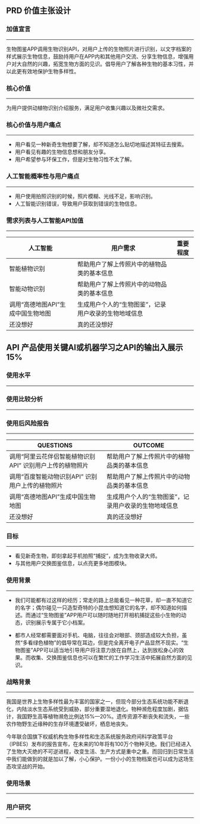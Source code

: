 ## PRD 价值主张设计
### 加值宣言
---
生物图鉴APP调用生物识别API，对用户上传的生物照片进行识别，以文字档案的样式展示生物信息，鼓励持用户在APP内和其他用户交流、分享生物信息，增强用户对大自然的兴趣，拓宽生物方面的见识。倡导用户了解各种生物的基本习性，并以此更有效地保护生物多样性。

### 核心价值
---
为用户提供动植物识别介绍服务，满足用户收集兴趣以及微社交需求。

### 核心价值与用户痛点
---
* 用户看见一种新奇生物想要了解，却不知道怎么贴切地描述其特征去搜索。
* 用户看见有趣的生物信息想和朋友分享。
* 用户希望参与环保工作，但是对生物习性不太了解。

### 人工智能概率性与用户痛点
---
* 用户使用拍照识别的时候，照片模糊、光线不足，影响识别。
* 人工智能识别错误，导致用户获取到错误的生物信息。

### 需求列表与人工智能API加值 
---
| 人工智能 | 用户需求 | 重要程度 |
| --------- | ------- | ------- |
| 智能植物识别   | 帮助用户了解上传照片中的植物品类的基本信息    |
| 智能动物识别     | 帮助用户了解上传照片中的动物品类的基本信息     |
| 调用“高德地图API”生成中国生物地图      | 生成用户个人的“生物图鉴”，记录用户收录的生物地域信息    |
| 还没想好     | 真的还没想好    |

## API 产品使用关键AI或机器学习之API的输出入展示 15%

### 使用水平
---

### 使用比较分析
---

### 使用后风险报告
---









| QUESTIONS | OUTCOME |
| --------- | ------- |
| 调用“阿里云花伴侣智能植物识别API” 识别用户上传的植物照片   | 帮助用户了解上传照片中的植物品类的基本信息    |
| 调用“百度智能动物识别API” 识别用户上传的植物照片     | 帮助用户了解上传照片中的动物品类的基本信息     |
| 调用“高德地图API”生成中国生物地图      | 生成用户个人的“生物图鉴”，记录用户收录的生物地域信息    |
| 还没想好     | 真的还没想好    |






### 目标
---
* 看见新奇生物，即刻拿起手机拍照“捕捉”，成为生物收录大师。
* 与其他用户交换图鉴信息，以点亮更多地图模块。

### 使用背景
---
* 我们可能都有过这样的经历；常走的路上总能看见一种花草，却一直不知道它的名字；偶尔碰见一只造型奇特的小昆虫想知道它的名字，却不知道如何描述。而通过“生物图鉴”APP用户可以随时随地打开相机捕捉这些小生物的动态，识别展示专属于它小档案。

*  都市人经常都需要面对手机、电脑，往往会对眼部、颈部造成较大负担，虽然“多看绿色植物”的倡导常在耳边，但是完全离开电子产品显然不现实。“生物图鉴”APP可以适当地引导用户将注意力放在自然上，达到放松身心的效果。而收集、交换图鉴信息也可以在繁忙的工作学习生活中拓展自然方面的见识。

### 战略背景
---
我国是世界上生物多样性最为丰富的国家之一，但现今部分生态系统功能不断退化，内陆淡水生态系统受到威胁，部分重要湿地退化。物种濒危程度加剧，据估计，我国野生高等植物濒危比例达15%—20%。遗传资源不断丧失和流失，一些农作物野生近缘种的生存环境遭受破坏，栖息地丧失。

今年联合国旗下权威机构生物多样性和生态系统服务政府间科学政策平台（IPBES）发布的报告宣布，在未来的10年将有100万个物种灭绝。我们已经进入了生物大灭绝的不可逆进程，改变生活、生产方式是重中之重。而回归到日常生活中我们能做到的就是加以了解，小心保护。一份小小的生物档案也可以成为这场生态攻坚战的开始。

### 使用场景
---

### 用户研究
---